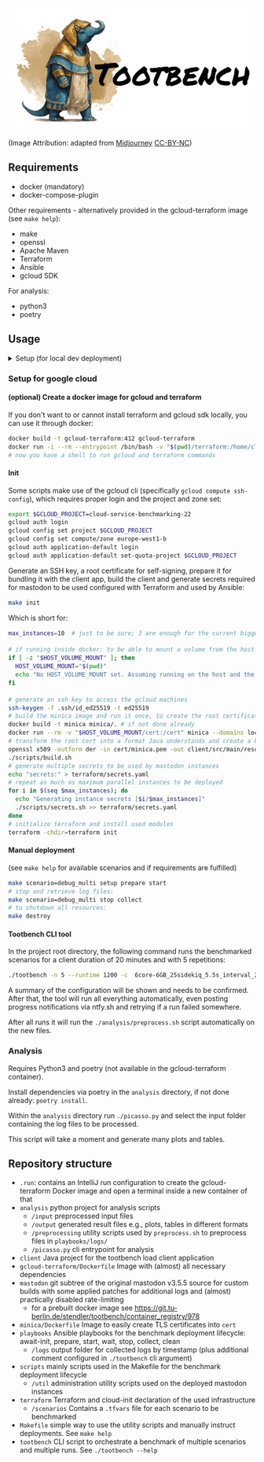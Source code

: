 ![tootbench logo](logo-text.png)

(Image Attribution: adapted from [Midjourney](https://www.midjourney.com) [CC-BY-NC](https://creativecommons.org/licenses/by-nc/4.0/legalcode))

## Requirements

- docker (mandatory)
- docker-compose-plugin

Other requirements - alternatively provided in the gcloud-terraform image (see `make help`):

- make
- openssl
- Apache Maven
- Terraform
- Ansible
- gcloud SDK

For analysis:

- python3
- poetry

## Usage

<details><summary>Setup (for local dev deployment)</summary>

> ⚠ **NOTE:** The Dockerfile was moved/renamed and may currently **not** be fully functional. This was only used as a playground.

#### Create .env configuration files

Create the `.env.production` file (especially the secrets and keys):

```sh
# generate keys for SECRET_KEY_BASE and OTP_SECRET
docker run -it --rm tootsuite/mastodon bundle exec rake secret
# generate webpush VAPI key
docker run --rm -i tootsuite/mastodon bash -c "bundle install 1>&2 && bundle exec rake mastodon:webpush:generate_vapid_key"
```

Create a symlink to the new .env-file (ignored by the gitignore within the mastodon folder).

```sh
ln -s ../.env.production mastodon/.env.production
```

#### Generate certificates using [minica]

```sh
# to build minica in docker:
docker build -t minica minica/.
# create a certificate for localhost
docker run --rm -v "$(pwd)/cert:/cert" minica --domains localhost
```

#### Populate DB and pre-compile assets

Run in docker compose to populate docker volumes.

```sh
docker compose -f mastodon/docker-compose.yml run --rm precompile-assets db-migrate
```

#### RUN

```sh
docker compose -f mastodon/docker-compose.yml up
```

</details> 

### Setup for google cloud

#### (optional) Create a docker image for gcloud and terraform

If you don't want to or cannot install terraform and gcloud sdk locally, you can use it through docker:

```sh
docker build -t gcloud-terraform:412 gcloud-terraform
docker run -i --rm --entrypoint /bin/bash -v "$(pwd)/terraform:/home/cloudsdk/terraform" -v gcloud-config-personal:/home/cloudsdk/.config -v gcloud-config-root:/root/.config --name gcloud-terraform -w /home/cloudsdk/plans gcloud-terraform:412
# now you have a shell to run gcloud and terraform commands
```

#### Init

Some scripts make use of the gcloud cli (specifically `gcloud compute ssh-config`), which requires proper login and the
project and zone set:

```sh
export $GCLOUD_PROJECT=cloud-service-benchmarking-22
gcloud auth login
gcloud config set project $GCLOUD_PROJECT
gcloud config set compute/zone europe-west1-b
gcloud auth application-default login
gcloud auth application-default set-quota-project $GCLOUD_PROJECT
```

Generate an SSH key, a root certificate for self-signing, prepare it for bundling it with the client app, 
build the client and generate secrets required for mastodon to be used configured with Terraform and used by Ansible:

```sh
make init
```

Which is short for:

```sh
max_instances=10  # just to be sure; 3 are enough for the current biggest scenario

# if running inside docker: to be able to mount a volume from the host
if [ -z "$HOST_VOLUME_MOUNT" ]; then
  HOST_VOLUME_MOUNT="$(pwd)"
  echo "No HOST_VOLUME_MOUNT set. Assuming running on the host and the following directory is accessible by the docker daemon: $HOST_VOLUME_MOUNT"
fi

# generate an ssh key to access the gcloud machines
ssh-keygen -f .ssh/id_ed25519 -t ed25519
# build the minica image and run it once, to create the root certificate
docker build -t minica minica/. # if not done already
docker run --rm -v "$HOST_VOLUME_MOUNT/cert:/cert" minica --domains localhost
# transform the root cert into a format Java understands and create a build of the client with that cert
openssl x509 -outform der -in cert/minica.pem -out client/src/main/resources/minica.der
./scripts/build.sh
# generate multiple secrets to be used by mastodon instances
echo "secrets:" > terraform/secrets.yaml
# repeat as much as maximum parallel instances to be deployed
for i in $(seq $max_instances); do
  echo "Generating instance secrets [$i/$max_instances]"
  ./scripts/secrets.sh >> terraform/secrets.yaml
done
# initialize terraform and install used modules
terraform -chdir=terraform init
```

#### Manual deployment

(see `make help` for available scenarios and if requirements are fulfilled)

```sh
make scenario=debug_multi setup prepare start
# stop and retrieve log files:
make scenario=debug_multi stop collect
# to shutdown all resources:
make destroy
```

#### Tootbench CLI tool

In the project root directory, the following command runs the benchmarked scenarios for a client duration of 20 minutes and with 5 repetitions:

```sh
./tootbench -n 5 --runtime 1200 -c  6core-6GB_25sidekiq_5.5s_interval_20min 3x10 2x15 2x10 1x10 1x30
```

A summary of the configuration will be shown and needs to be confirmed.
After that, the tool will run all everything automatically, even posting progress notifications via ntfy.sh and retrying if a run failed somewhere.

After all runs it will run the `./analysis/preprocess.sh` script automatically on the new files.

### Analysis

Requires Python3 and poetry (not available in the gcloud-terraform container).

Install dependencies via poetry in the `analysis` directory, if not done already: `poetry install`.

Within the `analysis` directory run `./picasso.py` and select the input folder containing the log files to be processed.

This script will take a moment and generate many plots and tables.


## Repository structure

- `.run`: contains an IntelliJ run configuration to create the gcloud-terraform Docker image and open a terminal inside a new container of that
- `analysis` python project for analysis scripts
  - `/input` preprocessed input files
  - `/output` generated result files e.g., plots, tables in different formats
  - `/preprocessing` utility scripts used by `preprocess.sh` to preprocess files in `playbooks/logs/`
  - `/picasso.py` cli entrypoint for analysis
- `client` Java project for the tootbench load client application
- `gcloud-terraform/Dockerfile` Image with (almost) all necessary dependencies
- `mastodon` git subtree of the original mastodon v3.5.5 source for custom builds with some applied patches for additional logs and (almost) practically disabled rate-limiting
  - for a prebuilt docker image see https://git.tu-berlin.de/stendler/tootbench/container_registry/978
- `minica/Dockerfile` Image to easily create TLS certificates into `cert`
- `playbooks` Ansible playbooks for the benchmark deployment lifecycle: await-init, prepare, start, wait, stop, collect, clean
  - `/logs` output folder for collected logs by timestamp (plus additional comment configured in `./tootbench` cli argument)
- `scripts` mainly scripts used in the Makefile for the benchmark deployment lifecycle
  - `/util` administration utility scripts used on the deployed mastodon instances 
- `terraform` Terraform and cloud-init declaration of the used infrastructure 
  - `/scenarios` Contains a `.tfvars` file for each scenario to be benchmarked
- `Makefile` simple way to use the utility scripts and manually instruct deployments. See `make help`
- `tootbench` CLI script to orchestrate a benchmark of multiple scenarios and multiple runs. See `./tootbench --help`
